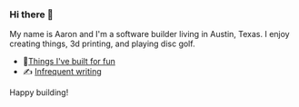 ### Hi there 👋

My name is Aaron and I'm a software builder living in Austin, Texas. I enjoy creating things, 3d printing, and playing disc golf. 

- 🔨[Things I've built for fun](https://apptivus.net/pages/projects)
- ✍️ [Infrequent writing](https://aarongeisler.com/pages/blog)

Happy building!

